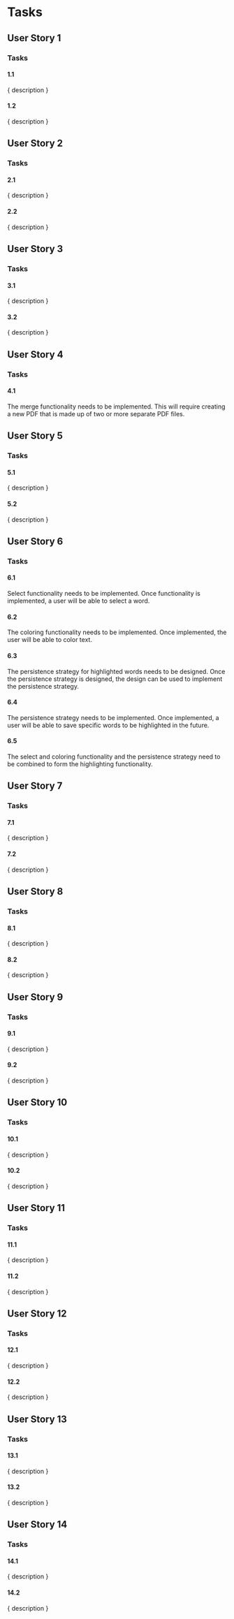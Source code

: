 # Tasks

## User Story 1

### Tasks

#### 1.1

{ description }

#### 1.2

{ description }

## User Story 2

### Tasks

#### 2.1

{ description }

#### 2.2

{ description }

## User Story 3

### Tasks

#### 3.1

{ description }

#### 3.2

{ description }

## User Story 4

### Tasks

#### 4.1

The merge functionality needs to be implemented. This will require creating a new PDF that is made up of two or more separate PDF files.

## User Story 5

### Tasks

#### 5.1

{ description }

#### 5.2

{ description }

## User Story 6

### Tasks

#### 6.1

Select functionality needs to be implemented. Once functionality is implemented, a user will be able to select a word.

#### 6.2

The coloring functionality needs to be implemented. Once implemented, the user will be able to color text.

#### 6.3

The persistence strategy for highlighted words needs to be designed. Once the persistence strategy is designed, the design can be used to implement the persistence strategy.

#### 6.4

The persistence strategy needs to be implemented. Once implemented, a user will be able to save specific words to be highlighted in the future.

#### 6.5

The select and coloring functionality and the persistence strategy need to be combined to form the highlighting functionality.

## User Story 7

### Tasks

#### 7.1

{ description }

#### 7.2

{ description }

## User Story 8

### Tasks

#### 8.1

{ description }

#### 8.2

{ description }

## User Story 9

### Tasks

#### 9.1

{ description }

#### 9.2

{ description }

## User Story 10

### Tasks

#### 10.1

{ description }

#### 10.2

{ description }

## User Story 11

### Tasks

#### 11.1

{ description }

#### 11.2

{ description }

## User Story 12

### Tasks

#### 12.1

{ description }

#### 12.2

{ description }

## User Story 13

### Tasks

#### 13.1

{ description }

#### 13.2

{ description }

## User Story 14

### Tasks

#### 14.1

{ description }

#### 14.2

{ description }
